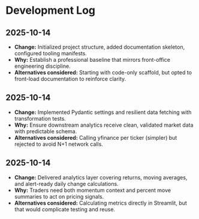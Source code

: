 # Development Log

## 2025-10-14
- **Change:** Initialized project structure, added documentation skeleton, configured tooling manifests.
- **Why:** Establish a professional baseline that mirrors front-office engineering discipline.
- **Alternatives considered:** Starting with code-only scaffold, but opted to front-load documentation to reinforce clarity.

## 2025-10-14
- **Change:** Implemented Pydantic settings and resilient data fetching with transformation tests.
- **Why:** Ensure downstream analytics receive clean, validated market data with predictable schema.
- **Alternatives considered:** Calling yfinance per ticker (simpler) but rejected to avoid N+1 network calls.

## 2025-10-14
- **Change:** Delivered analytics layer covering returns, moving averages, and alert-ready daily change calculations.
- **Why:** Traders need both momentum context and percent move summaries to act on pricing signals.
- **Alternatives considered:** Calculating metrics directly in Streamlit, but that would complicate testing and reuse.
